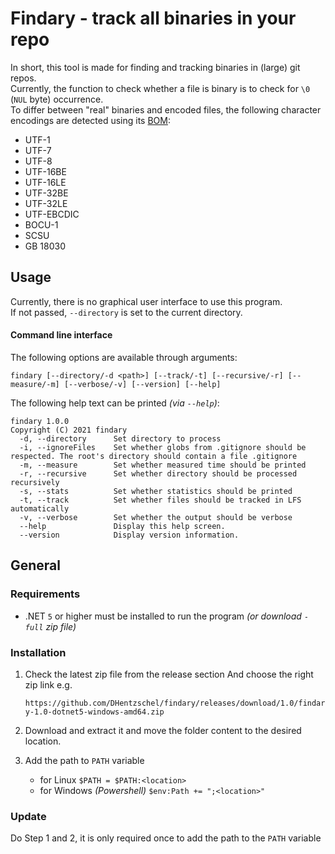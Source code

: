 # Findary - track all binaries in your repo
In short, this tool is made for finding and tracking binaries in (large) git repos.  
Currently, the function to check whether a file is binary is to check for `\0` (`NUL` byte) occurrence.  
To differ between "real" binaries and encoded files, the following character encodings are detected using its [BOM](https://en.wikipedia.org/wiki/Byte_order_mark):

  - UTF-1
  - UTF-7
  - UTF-8
  - UTF-16BE
  - UTF-16LE
  - UTF-32BE
  - UTF-32LE
  - UTF-EBCDIC
  - BOCU-1
  - SCSU
  - GB 18030

## Usage
Currently, there is no graphical user interface to use this program.  
If not passed, `--directory` is set to the current directory.

#### Command line interface
The following options are available through arguments:

`findary [--directory/-d <path>] [--track/-t] [--recursive/-r] [--measure/-m] [--verbose/-v] [--version] [--help]`


The following help text can be printed *(via `--help`)*:

    findary 1.0.0
    Copyright (C) 2021 findary
      -d, --directory      Set directory to process
      -i, --ignoreFiles    Set whether globs from .gitignore should be respected. The root's directory should contain a file .gitignore
      -m, --measure        Set whether measured time should be printed
      -r, --recursive      Set whether directory should be processed recursively
      -s, --stats          Set whether statistics should be printed
      -t, --track          Set whether files should be tracked in LFS automatically
      -v, --verbose        Set whether the output should be verbose
      --help               Display this help screen.
      --version            Display version information.

## General

### Requirements  

- .NET `5` or higher must be installed to run the program _(or download `-full` zip file)_

### Installation
1. Check the latest zip file from the release section  And choose the right zip link e.g.  
  
    `https://github.com/DHentzschel/findary/releases/download/1.0/findary-1.0-dotnet5-windows-amd64.zip`
  
2. Download and extract it and move the folder content to the desired location.  
3. Add the path to `PATH` variable

    - for Linux `$PATH = $PATH:<location>`
    - for Windows _(Powershell)_ `$env:Path += ";<location>" `
 
### Update
Do Step 1 and 2, it is only required once to add the path to the `PATH` variable
